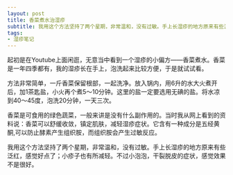 ```yaml
---
layout: post
title: 香菜煮水治湿疹
subtitle: 我用这个方法坚持了两个星期，非常温和，没有过敏。手上长湿疹的地方原来有些泛红，感觉好点了；小疹子也有所减轻。 
tags: 
- 湿疹笔记
---
```


起初是在Youtube上面闲逛，无意当中看到一个湿疹的小偏方——香菜煮水。香菜是一年四季都有，我的湿疹长在手上，泡洗起来比较方便，于是就试试看。

方法非常简单，一斤香菜保留根部，一起洗净。放入锅内，用6升的水大火煮开后，加1茶匙盐，小火再个煮5～10分钟。这里的盐一定要选用无碘的盐。将水凉到40～45度，泡洗20分钟，一天三次。

香菜是可食用的绿色蔬菜，一般来讲是没有什么副作用的。当时我从网上看到的资料说：香菜可以舒缓收敛，镇定肌肤，减轻湿疹症状。它含有一种成分是五经黄酮,可以防止酵素产生组织胺，而组织胺会产生过敏反应。

我用这个方法坚持了两个星期，非常温和，没有过敏。手上长湿疹的地方原来有些泛红，感觉好点了；小疹子也有所减轻。不过小泡泡，干裂脱皮的症状，感觉效果不是很好。

